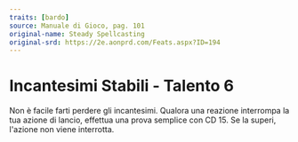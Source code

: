 ```yaml
---
traits: [bardo]
source: Manuale di Gioco, pag. 101
original-name: Steady Spellcasting
original-srd: https://2e.aonprd.com/Feats.aspx?ID=194
---
```


# Incantesimi Stabili - Talento 6

Non è facile farti perdere gli incantesimi. Qualora una reazione interrompa la
tua azione di lancio, effettua una prova semplice con CD 15. Se la superi,
l'azione non viene interrotta.
